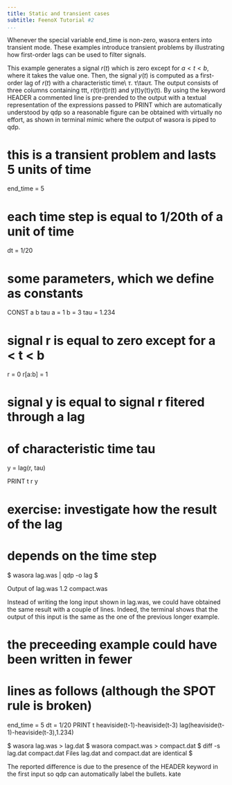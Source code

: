 ```yaml
---
title: Static and transient cases
subtitle: FeenoX Tutorial #2
...
```



Whenever the special variable end_time is non-zero, wasora enters into transient mode. These examples introduce transient problems by illustrating how first-order lags can be used to filter signals.


This example generates a signal $r(t)$ which is zero except for $a<t<b$, where it takes the value one. Then, the signal $y(t)$ is computed as a first-order lag of $r(t)$ with a characteristic time\ $\tau$. τ\tauτ. The output consists of three columns containing ttt, r(t)r(t)r(t) and y(t)y(t)y(t). By using the keyword HEADER a commented line is pre-prended to the output with a textual representation of the expressions passed to PRINT which are automatically understood by qdp so a reasonable figure can be obtained with virtually no effort, as shown in terminal mimic where the output of wasora is piped to qdp.

# this is a transient problem and lasts 5 units of time
end_time = 5
# each time step is equal to 1/20th of a unit of time
dt = 1/20

# some parameters, which we define as constants
CONST a b tau
a = 1
b = 3
tau = 1.234

# signal r is equal to zero except for a < t < b
r = 0
r[a:b] = 1

# signal y is equal to signal r fitered through a lag
# of characteristic time tau
y = lag(r, tau)

PRINT t r y

# exercise: investigate how the result of the lag
# depends on the time step

$ wasora lag.was | qdp -o lag
$ 

Output of lag.was
1.2 compact.was

Instead of writing the long input shown in lag.was, we could have obtained the same result with a couple of lines. Indeed, the terminal shows that the output of this input is the same as the one of the previous longer example.

# the preceeding example could have been written in fewer
# lines as follows (although the SPOT rule is broken)
end_time = 5
dt = 1/20
PRINT t heaviside(t-1)-heaviside(t-3) lag(heaviside(t-1)-heaviside(t-3),1.234)

$ wasora lag.was > lag.dat
$ wasora compact.was > compact.dat
$ diff -s lag.dat compact.dat
Files lag.dat and compact.dat are identical
$ 

The reported difference is due to the presence of the HEADER keyword in the first input so qdp can automatically label the bullets. kate
